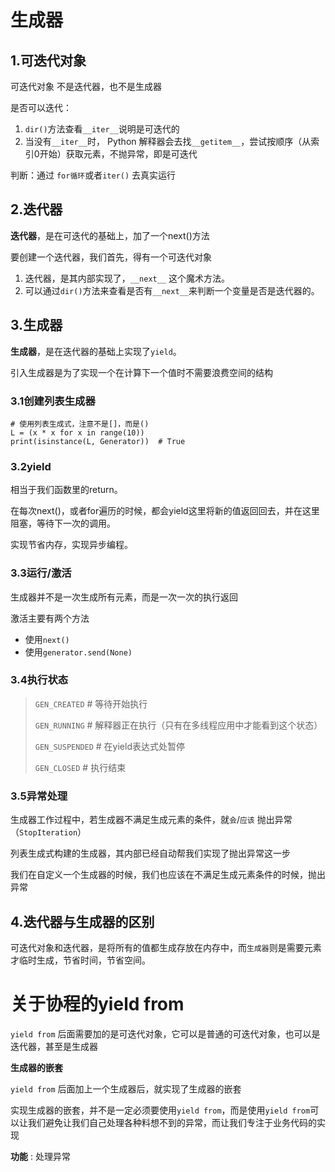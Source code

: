# 生成器

## 1.可迭代对象

可迭代对象 不是迭代器，也不是生成器

是否可以迭代：

1. `dir()`方法查看`__iter__`说明是可迭代的
2. 当没有`__iter__`时， Python 解释器会去找`__getitem__`，尝试按顺序（从索引0开始）获取元素，不抛异常，即是可迭代

判断：通过 `for循环`或者`iter()` 去真实运行

## 2.迭代器

**迭代器**，是在可迭代的基础上，加了一个next()方法

要创建一个迭代器，我们首先，得有一个可迭代对象

1. 迭代器，是其内部实现了，`__next__` 这个魔术方法。
2. 可以通过`dir()`方法来查看是否有`__next__`来判断一个变量是否是迭代器的。

## 3.生成器

**生成器**，是在迭代器的基础上实现了`yield`。

引入生成器是为了实现一个在计算下一个值时不需要浪费空间的结构

### 3.1创建列表生成器

```
# 使用列表生成式，注意不是[]，而是()
L = (x * x for x in range(10))
print(isinstance(L, Generator))  # True
```

### 3.2yield

相当于我们函数里的return。

在每次next()，或者for遍历的时候，都会yield这里将新的值返回回去，并在这里阻塞，等待下一次的调用。

实现节省内存，实现异步编程。

### 3.3运行/激活

生成器并不是一次生成所有元素，而是一次一次的执行返回

激活主要有两个方法 

- 使用`next()` 
- 使用`generator.send(None)`

### 3.4执行状态

> `GEN_CREATED` # 等待开始执行 
>
> `GEN_RUNNING` # 解释器正在执行（只有在多线程应用中才能看到这个状态） 
>
> `GEN_SUSPENDED` # 在yield表达式处暂停 
>
> `GEN_CLOSED` # 执行结束

### 3.5异常处理

生成器工作过程中，若生成器不满足生成元素的条件，就`会`/`应该` 抛出异常（`StopIteration`）

列表生成式构建的生成器，其内部已经自动帮我们实现了抛出异常这一步

我们在自定义一个生成器的时候，我们也应该在不满足生成元素条件的时候，抛出异常

## 4.迭代器与生成器的区别

可迭代对象和迭代器，是将所有的值都生成存放在内存中，而`生成器`则是需要元素才临时生成，节省时间，节省空间。



# 关于协程的yield from

`yield from` 后面需要加的是可迭代对象，它可以是普通的可迭代对象，也可以是迭代器，甚至是生成器

**生成器的嵌套**

`yield from` 后面加上一个生成器后，就实现了生成器的嵌套

实现生成器的嵌套，并不是一定必须要使用`yield from`，而是使用`yield from`可以让我们避免让我们自己处理各种料想不到的异常，而让我们专注于业务代码的实现

**功能** : 处理异常



